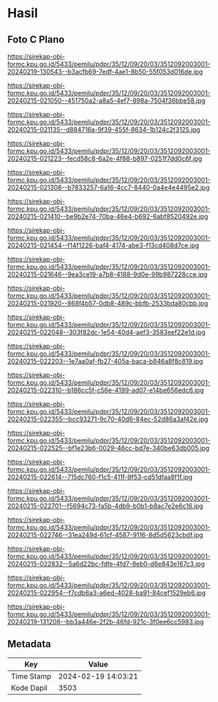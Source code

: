 # Hasil

## Foto C Plano

https://sirekap-obj-formc.kpu.go.id/5433/pemilu/pdpr/35/12/09/20/03/3512092003001-20240219-130543--b3acfb69-7edf-4ae1-8b50-55f053d016de.jpg

https://sirekap-obj-formc.kpu.go.id/5433/pemilu/pdpr/35/12/09/20/03/3512092003001-20240215-021050--451750a2-a8a5-4ef7-898a-7504f36bbe58.jpg

https://sirekap-obj-formc.kpu.go.id/5433/pemilu/pdpr/35/12/09/20/03/3512092003001-20240215-021135--d884716a-9f39-455f-8634-1b124c2f3125.jpg

https://sirekap-obj-formc.kpu.go.id/5433/pemilu/pdpr/35/12/09/20/03/3512092003001-20240215-021223--fecd58c8-6a2e-4f88-b897-0251f7dd0c6f.jpg

https://sirekap-obj-formc.kpu.go.id/5433/pemilu/pdpr/35/12/09/20/03/3512092003001-20240215-021308--b7833257-6a16-4cc7-8440-0a4e4e4495e2.jpg

https://sirekap-obj-formc.kpu.go.id/5433/pemilu/pdpr/35/12/09/20/03/3512092003001-20240215-021410--be9b2e74-70ba-46e4-b692-6abf8520492e.jpg

https://sirekap-obj-formc.kpu.go.id/5433/pemilu/pdpr/35/12/09/20/03/3512092003001-20240215-021454--f14f1226-baf4-4174-abe3-f13cd408d7ce.jpg

https://sirekap-obj-formc.kpu.go.id/5433/pemilu/pdpr/35/12/09/20/03/3512092003001-20240215-021646--9ea3ce19-a7b8-4188-9d0e-99b987228cce.jpg

https://sirekap-obj-formc.kpu.go.id/5433/pemilu/pdpr/35/12/09/20/03/3512092003001-20240215-021920--868f4b57-0db8-489c-bbfb-2533bda80cbb.jpg

https://sirekap-obj-formc.kpu.go.id/5433/pemilu/pdpr/35/12/09/20/03/3512092003001-20240215-022048--303f82dc-1e54-40d4-aef3-3583eef22e1d.jpg

https://sirekap-obj-formc.kpu.go.id/5433/pemilu/pdpr/35/12/09/20/03/3512092003001-20240215-022203--1e7aa0af-fb27-405a-baca-b846a8f8c819.jpg

https://sirekap-obj-formc.kpu.go.id/5433/pemilu/pdpr/35/12/09/20/03/3512092003001-20240215-022310--b186cc5f-c56e-4199-ad07-e14be656edc6.jpg

https://sirekap-obj-formc.kpu.go.id/5433/pemilu/pdpr/35/12/09/20/03/3512092003001-20240215-022355--bcc93271-9c70-40d6-84ec-52d86a3af42e.jpg

https://sirekap-obj-formc.kpu.go.id/5433/pemilu/pdpr/35/12/09/20/03/3512092003001-20240215-022525--bf1e23b6-0029-46cc-bd7e-340be63db005.jpg

https://sirekap-obj-formc.kpu.go.id/5433/pemilu/pdpr/35/12/09/20/03/3512092003001-20240215-022614--715dc760-f1c5-411f-9f53-cd51dfaa8f1f.jpg

https://sirekap-obj-formc.kpu.go.id/5433/pemilu/pdpr/35/12/09/20/03/3512092003001-20240215-022701--f5694c73-fa5b-4db9-b0b1-b8ac7e2e6c16.jpg

https://sirekap-obj-formc.kpu.go.id/5433/pemilu/pdpr/35/12/09/20/03/3512092003001-20240215-022746--31ea249d-61cf-4587-9116-8d5d5623cbdf.jpg

https://sirekap-obj-formc.kpu.go.id/5433/pemilu/pdpr/35/12/09/20/03/3512092003001-20240215-022832--5a6d22bc-fdfe-4fd7-8eb0-d6e843e167c3.jpg

https://sirekap-obj-formc.kpu.go.id/5433/pemilu/pdpr/35/12/09/20/03/3512092003001-20240215-022954--f7cdb6a3-a6ed-4028-ba91-84cef1529eb6.jpg

https://sirekap-obj-formc.kpu.go.id/5433/pemilu/pdpr/35/12/09/20/03/3512092003001-20240219-131208--bb3a446e-2f2b-46fd-921c-3f0ee6cc5983.jpg


## Metadata

| Key        | Value               |
| ---------- | ------------------- |
| Time Stamp | 2024-02-19 14:03:21 |
| Kode Dapil | 3503                |



